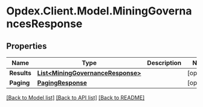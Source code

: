 # Opdex.Client.Model.MiningGovernancesResponse

## Properties

Name | Type | Description | Notes
------------ | ------------- | ------------- | -------------
**Results** | [**List&lt;MiningGovernanceResponse&gt;**](MiningGovernanceResponse.md) |  | [optional] 
**Paging** | [**PagingResponse**](PagingResponse.md) |  | [optional] 

[[Back to Model list]](../README.md#documentation-for-models) [[Back to API list]](../README.md#documentation-for-api-endpoints) [[Back to README]](../README.md)

